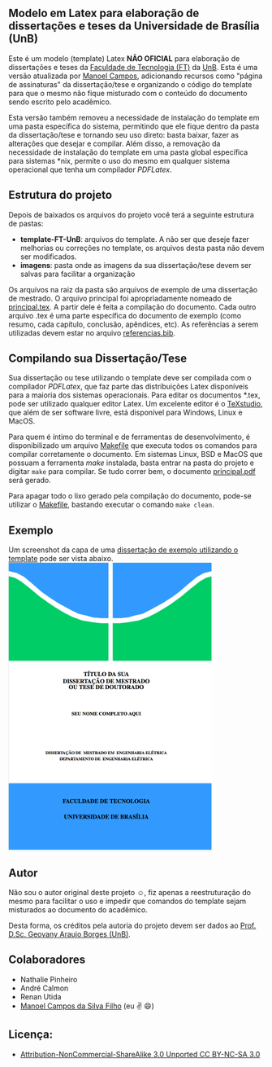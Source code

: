 Modelo em Latex para elaboração de dissertações e teses da Universidade de Brasília (UnB)
-----------------------------------------------------------------------------------------

Este é um modelo (template) Latex **NÃO OFICIAL** para elaboração de dissertações e teses da [Faculdade de Tecnologia (FT)](http://ftd.unb.br) da [UnB](http://unb.br). Esta é uma versão atualizada por [Manoel Campos](http://manoelcampos.com), adicionando recursos como "página de assinaturas" da dissertação/tese e organizando o código do template para que o mesmo não fique misturado com o conteúdo do documento sendo escrito pelo acadêmico. 

Esta versão também removeu a necessidade de instalação do template em uma pasta específica do sistema, permitindo que ele fique dentro da pasta da dissertação/tese e tornando seu uso direto: basta baixar, fazer as alterações que desejar e compilar. Além disso, a removação da necessidade de instalação do template em uma pasta global específica para sistemas &#42;nix, permite o uso do mesmo em qualquer sistema operacional que tenha um compilador *PDFLatex*.

Estrutura do projeto
--------------------
Depois de baixados os arquivos do projeto você terá a seguinte estrutura de pastas:
- **template-FT-UnB**: arquivos do template. A não ser que deseje fazer melhorias ou correções no template, os arquivos desta pasta não devem ser modificados.
- **imagens**: pasta onde as imagens da sua dissertação/tese devem ser salvas para facilitar a organização

Os arquivos na raiz da pasta são arquivos de exemplo de uma dissertação de mestrado. O arquivo principal foi apropriadamente nomeado de [principal.tex](principal.tex). A partir dele é feita a compilação do documento. Cada outro arquivo .tex é uma parte específica do documento de exemplo (como resumo, cada capítulo, conclusão, apêndices, etc). As referências a serem utilizadas devem estar no arquivo [referencias.bib](referencias.bib).

Compilando sua Dissertação/Tese
-------------------------------
Sua dissertação ou tese utilizando o template deve ser compilada com o compilador *PDFLatex*, que faz parte das distribuições Latex disponíveis para a maioria dos sistemas operacionais. Para editar os documentos *.tex, pode ser utilizado qualquer editor Latex. Um excelente editor é o [TeXstudio](http://www.texstudio.org), que além de ser software livre, está disponível para Windows, Linux e MacOS.

Para quem é íntimo do terminal e de ferramentas de desenvolvimento, é disponibilizado um arquivo [Makefile](Makefile) que executa todos os comandos para compilar corretamente o documento. Em sistemas Linux, BSD e MacOS que possuam a ferramenta *make* instalada, basta entrar na pasta do projeto e digitar `make` para compilar. Se tudo correr bem, o documento [principal.pdf](principal.pdf) será gerado.

Para apagar todo o lixo gerado pela compilação do documento, pode-se utilizar o [Makefile](Makefile), bastando executar o comando `make clean`.

Exemplo
-------
Um screenshot da capa de uma [dissertação de exemplo utilizando o template](principal.pdf) pode ser vista abaixo.
![Capa de uma dissertação de exemplo utilizando o template](exemplo.png)

Autor
----- 
Não sou o autor original deste projeto :relaxed:, fiz apenas a reestruturação do mesmo para facilitar o uso e impedir que comandos do template sejam misturados ao documento do acadêmico.

Desta forma, os créditos pela autoria do projeto devem ser dados ao [Prof. D.Sc. Geovany Araujo Borges (UnB)](https://lara.unb.br/~gaborges/).

  
Colaboradores
-------------
- Nathalie Pinheiro
- André Calmon
- Renan Utida
- [Manoel Campos da Silva Filho](http://manoelcampos.com) (eu :v: :smile:)

Licença:
--------    
- [Attribution-NonCommercial-ShareAlike 3.0 Unported CC BY-NC-SA 3.0](http://creativecommons.org/licenses/by-nc-sa/3.0/)

